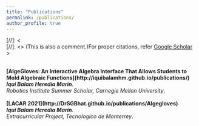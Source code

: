 ```yaml
---
title: "Publications"
permalink: /publications/
author_profile: true
---
```

[//]: <  <br>
[//]: <> (This is also a comment.)For proper citations, refer [Google Scholar](https://scholar.google.com/)<br>>

<br>
<b>[AlgeGloves: An Interactive Algebra Interface That Allows Students to
Mold Algebraic Functions](http://iquibalamhm.github.io/publications/)</b> <br> 
<i><b>Iqui Balam Heredia Marin</b></i>.<br>
<i>Robotics Institute Summer Scholar, Carnegie Mellon University</i>.
<br>

<br>
<b>[LACAR 2021](http://DrSGBhat.github.io/publications/Algegloves)</b> <br> 
<i><b>Iqui Balam Heredia Marin</b></i>.<br>
<i>Extracurricular Project, Tecnologico de Monterrey</i>.
<br>

